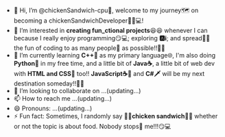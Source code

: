 - 👋 Hi, I’m @chickenSandwich-cpu🐤, welcome to my journey🗺️ on becoming a chickenSandwichDeveloper🐤🥪💻!
- 👀 I’m interested in **creating fun_ctional projects**😆😆 whenever I can because I really enjoy programming😏💻; exploring **🅰️ℹ️**; and spread🔪🧈 the fun of coding to as many people🍞 as possible!!🙌🙌
- 🌱 I’m currently learning **C++🍟** as my primary language🌐, I'm also doing **Python🐍** in my free time, and a little bit of **Java☕**, a little bit of web dev with **HTML and CSS🎨** too!! **JavaScript☕📜** and **C#🗡️** will be my next destination someday!!📆📆
- 💞️ I’m looking to collaborate on ...(updating...)
- 📫 How to reach me ...(updating...)
- 😄 Pronouns: ...(updating...)
- ⚡ Fun fact: Sometimes, I randomly say 🥪🐤**chicken sandwich**🐤🥪 whether or not the topic is about food. Nobody stops🛑 me!!!😏💻

<!---
chickenSandwich-cpu/chickenSandwich-cpu is a ✨ special ✨ repository because its `README.md` (this file) appears on your GitHub profile.
You can click the Preview link to take a look at your changes.
--->
